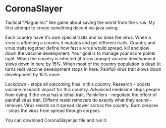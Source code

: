 # CoronaSlayer
Tactical "Plague Inc" like game about saving the world from the virus.
My first attempt to create something decent via java swing.

Each country have it's own special traits and so does the virus. When a virus is affecting a country it mutates and get different traits.
Country and virus traits together define how fast a virus would spread, kill and slow down the vaccine development.
Your goal is to manage your score points right.
When the country is infected (it turns orange) vaccine development slows down in here by 15%.
When most of the country population is dead (it turns red) vaccine development stops in here.
Painfull virus trait slows down development by 15% more.

Lockdown - stops all outcoming flies in this country.
Research - boosts vaccine research impact for this country.
Advanced medecine stops people from dying if the virus has a lethal trait.
Painkillers - negotiate the effect of painfull virus trait.
Differnt resist removers do exactly what they sound - removes Virus resists so it spread slower across the country.
Burn corpses - stops the virus from spread through corpses.

You can download CoronaSlayer.jar file and run it.
